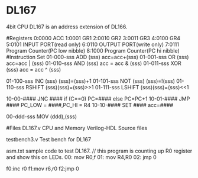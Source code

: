 # DL167
 4bit CPU DL167 is an address extension of DL166.

#Registers
0:0000 ACC
1:0001 GR1
2:0010 GR2
3:0011 GR3
4:0100 GR4
5:0101 INPUT PORT(read only)
6:0110 OUTPUT PORT(write only)
7:0111 Program Counter(PC low nibble)
8:1000 Program Counter(PC hi nibble)
#Instruction Set
01-000-sss ADD (sss) acc=acc+(sss)
01-001-sss OR (sss) acc=acc | (sss)
01-010-sss AND (sss) acc = acc & (sss)
01-011-sss XOR (sss) acc = acc ^ (sss)

01-100-sss INC (sss) (sss)=(sss)+1
01-101-sss NOT (sss) (sss)=!(sss)
01-110-sss RSHIFT (sss)(sss)=(sss)>>1
01-111-sss LSHIFT (sss)(sss)=(sss)<<1

10-00-#### JNC #### if (C==0) PC=#### else PC=PC+1
10-01-#### JMP #### PC_LOW = ####,PC_HI = R4
10-10-#### SET #### acc=####

00-ddd-sss MOV (ddd),(sss)

#Files
DL167.v
CPU and Memory Verilog-HDL Source files

testbench3.v
Test bench for DL167

asm.txt
sample code to test DL167.
// this program is counting up R0 register and show this on LEDs.
00: mov R0,f
01: mov R4,R0
02: jmp 0

f0:inc r0
f1:mov r6,r0
f2:jmp 0
